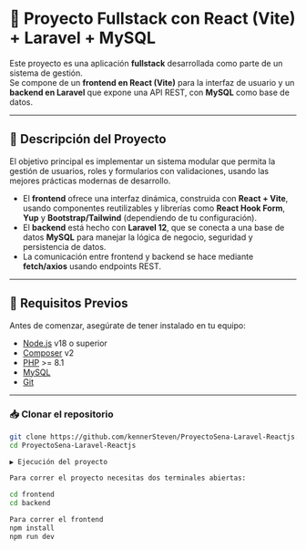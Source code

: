 # 📌 Proyecto Fullstack con React (Vite) + Laravel + MySQL

Este proyecto es una aplicación **fullstack** desarrollada como parte de un sistema de gestión.  
Se compone de un **frontend en React (Vite)** para la interfaz de usuario y un **backend en Laravel** que expone una API REST, con **MySQL** como base de datos.

---

## 📖 Descripción del Proyecto

El objetivo principal es implementar un sistema modular que permita la gestión de usuarios, roles y formularios con validaciones, usando las mejores prácticas modernas de desarrollo.

- El **frontend** ofrece una interfaz dinámica, construida con **React + Vite**, usando componentes reutilizables y librerías como **React Hook Form**, **Yup** y **Bootstrap/Tailwind** (dependiendo de tu configuración).
- El **backend** está hecho con **Laravel 12**, que se conecta a una base de datos **MySQL** para manejar la lógica de negocio, seguridad y persistencia de datos.
- La comunicación entre frontend y backend se hace mediante **fetch/axios** usando endpoints REST.

---

## 🚀 Requisitos Previos

Antes de comenzar, asegúrate de tener instalado en tu equipo:

- [Node.js](https://nodejs.org/) v18 o superior
- [Composer](https://getcomposer.org/) v2
- [PHP](https://www.php.net/) >= 8.1
- [MySQL](https://dev.mysql.com/downloads/)
- [Git](https://git-scm.com/)

---

### 📥 Clonar el repositorio
```bash
git clone https://github.com/kennerSteven/ProyectoSena-Laravel-Reactjs.git
cd ProyectoSena-Laravel-Reactjs

▶️ Ejecución del proyecto

Para correr el proyecto necesitas dos terminales abiertas:

cd frontend
cd backend

Para correr el frontend
npm install
npm run dev




